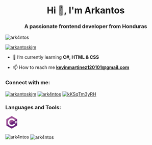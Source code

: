 <h1 align="center">Hi 👋, I'm Arkantos</h1>
<h3 align="center">A passionate frontend developer from Honduras</h3>

<p align="left"> <img src="https://komarev.com/ghpvc/?username=ark4ntos&label=Profile%20views&color=0e75b6&style=flat" alt="ark4ntos" /> </p>

<p align="left"> <a href="https://twitter.com/arkantoskjm" target="blank"><img src="https://img.shields.io/twitter/follow/arkantoskjm?logo=twitter&style=for-the-badge" alt="arkantoskjm" /></a> </p>

- 🌱 I’m currently learning **C#, HTML & CSS**

- 📫 How to reach me **kevinmartinez120101@gmail.com**

<h3 align="left">Connect with me:</h3>
<p align="left">
<a href="https://twitter.com/arkantoskjm" target="blank"><img align="center" src="https://raw.githubusercontent.com/rahuldkjain/github-profile-readme-generator/master/src/images/icons/Social/twitter.svg" alt="arkantoskjm" height="30" width="40" /></a>
<a href="https://instagram.com/ark4ntos" target="blank"><img align="center" src="https://raw.githubusercontent.com/rahuldkjain/github-profile-readme-generator/master/src/images/icons/Social/instagram.svg" alt="ark4ntos" height="30" width="40" /></a>
<a href="https://discord.gg/kKSqTm3yRH" target="blank"><img align="center" src="https://raw.githubusercontent.com/rahuldkjain/github-profile-readme-generator/master/src/images/icons/Social/discord.svg" alt="kKSqTm3yRH" height="30" width="40" /></a>
</p>

<h3 align="left">Languages and Tools:</h3>
<p align="left"> <a href="https://www.w3schools.com/cs/" target="_blank" rel="noreferrer"> <img src="https://raw.githubusercontent.com/devicons/devicon/master/icons/csharp/csharp-original.svg" alt="csharp" width="40" height="40"/> </a> </p>

<p><img align="left" src="https://github-readme-stats.vercel.app/api/top-langs?username=ark4ntos&show_icons=true&locale=en&layout=compact" alt="ark4ntos" /></p>

<p>&nbsp;<img align="center" src="https://github-readme-stats.vercel.app/api?username=ark4ntos&show_icons=true&locale=en" alt="ark4ntos" /></p>
